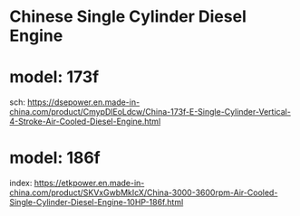 # Chinese Single Cylinder Diesel Engine
# model: 173f
sch: https://dsepower.en.made-in-china.com/product/CmypDlEoLdcw/China-173f-E-Single-Cylinder-Vertical-4-Stroke-Air-Cooled-Diesel-Engine.html

# model: 186f
index: https://etkpower.en.made-in-china.com/product/SKVxGwbMkIcX/China-3000-3600rpm-Air-Cooled-Single-Cylinder-Diesel-Engine-10HP-186f.html
